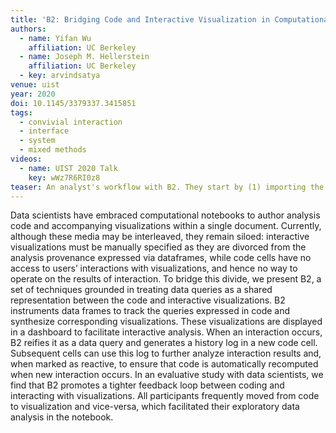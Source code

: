 ```yaml
---
title: 'B2: Bridging Code and Interactive Visualization in Computational Notebooks'
authors:
  - name: Yifan Wu
    affiliation: UC Berkeley
  - name: Joseph M. Hellerstein
    affiliation: UC Berkeley
  - key: arvindsatya
venue: uist
year: 2020
doi: 10.1145/3379337.3415851
tags:
  - convivial interaction
  - interface
  - system
  - mixed methods
videos:
  - name: UIST 2020 Talk
    key: wWz7R6RI0z8
teaser: An analyst's workflow with B2. They start by (1) importing the library which creates (2) a resizable dashboard pane to the right of the traditional notebook. The analyst can (3) click on the columns, which creates (4) code that computes and (5) visualizes corresponding distributions. The analyst can also write (6) a custom data frame query to create (7) the scatter plot. (8) B2's <em>reactive cells</em> automatically recompute when new interactions occur on visualizations. Interactions involve (9) <em>selections</em> of marks, which link or cross-filter the other visualizations in the dashboard, and are reified in code cells as either (10) an interaction history or by (11) copying their composed predicate definitions.
---
```

Data scientists have embraced computational notebooks to author analysis code and accompanying visualizations within a single document. Currently, although these media may be interleaved, they remain siloed: interactive visualizations must be manually specified as they are divorced from the analysis provenance expressed via dataframes, while code cells have no access to users’ interactions with visualizations, and hence no way to operate on the results of interaction. To bridge this divide, we present B2, a set of techniques grounded in treating data queries as a shared representation between the code and interactive visualizations. B2 instruments data frames to track the queries expressed in code and synthesize corresponding visualizations. These visualizations are displayed in a dashboard to facilitate interactive analysis. When an interaction occurs, B2 reifies it as a data query and generates a history log in a new code cell. Subsequent cells can use this log to further analyze interaction results and, when marked as reactive, to ensure that code is automatically recomputed when new interaction occurs. In an evaluative study with data scientists, we find that B2 promotes a tighter feedback loop between coding and interacting with visualizations. All participants frequently moved from code to visualization and vice-versa, which facilitated their exploratory data analysis in the notebook.
